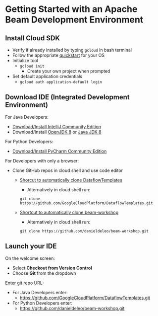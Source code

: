 # Getting Started with an Apache Beam Development Environment

## Install Cloud SDK
* Verify if already installed by typing `gcloud` in bash terminal 
* Follow the appropriate [quickstart](https://cloud.google.com/sdk/docs/quickstarts) for your OS
* Initialize tool
  * `gcloud init`
    * Create your own project when prompted
* Set default application credentials
  * `gcloud auth application-default login`

## Download IDE (Integrated Development Environment)

For Java Developers:
* [Download/Install IntelliJ Community Edition](https://www.jetbrains.com/idea/download)
* Download/Install [OpenJDK 8](http://jdk.java.net/8/) or [Java JDK 8](https://www.oracle.com/technetwork/java/javase/downloads/jdk8-downloads-2133151.html)



For Python Developers:
* [Download/Install PyCharm Community Edition](https://www.jetbrains.com/pycharm/download)

For Developers with only a browser:
* Clone GitHub repos in cloud shell and use code editor
  * [Shorcut to automatically clone DataflowTemplates](https://console.cloud.google.com/cloudshell/open?git_repo=https%3A%2F%2Fgithub.com%2FGoogleCloudPlatform%2FDataflowTemplates&page=shell)
    * Alternatively in cloud shell run:
    
    `git clone https://github.com/GoogleCloudPlatform/DataflowTemplates.git`
  * [Shortcut to automatically clone beam-workshop](https://console.cloud.google.com/cloudshell/open?git_repo=https%3A%2F%2Fgithub.com%2Fdanieldeleo%2Fbeam-workshop)
    * Alternatively in cloud shell run:
    
    `git clone https://github.com/danieldeleo/beam-workshop.git`

## Launch your IDE

On the welcome screen:
* Select **Checkout from Version Control**
* Choose **Git** from the dropdown

Enter git repo URL:
* For Java Developers enter:
  * https://github.com/GoogleCloudPlatform/DataflowTemplates.git
* For Python Developers enter:
  * https://github.com/danieldeleo/beam-workshop.git
